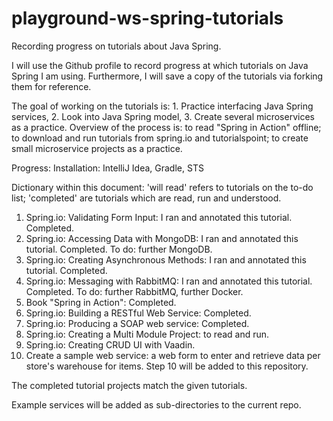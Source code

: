 # playground-ws-spring-tutorials
Recording progress on tutorials about Java Spring. 

I will use the Github profile to record progress at which tutorials on Java Spring I am using. Furthermore, I will save a copy of the tutorials via forking them for reference. 

The goal of working on the tutorials is: 1. Practice interfacing Java Spring services, 2. Look into Java Spring model, 3. Create several microservices as a practice. Overview of the process is: to read "Spring in Action" offline; to download and run tutorials from spring.io and tutorialspoint; to create small microservice projects as a practice.

Progress: 
Installation: IntelliJ Idea, Gradle, STS


Dictionary within this document: 'will read' refers to tutorials on the to-do list; 'completed' are tutorials which are read, run and understood. 
1. Spring.io: Validating Form Input: I ran and annotated this tutorial. Completed.
2. Spring.io: Accessing Data with MongoDB: I ran and annotated this tutorial. Completed. To do: further MongoDB.
3. Spring.io: Creating Asynchronous Methods: I ran and annotated this tutorial. Completed.
4. Spring.io: Messaging with RabbitMQ:  I ran and annotated this tutorial. Completed. To do: further RabbitMQ, further Docker.
5. Book "Spring in Action": Completed.
6. Spring.io: Building a RESTful Web Service: Completed.
7. Spring.io: Producing a SOAP web service: Completed.
8. Spring.io: Creating a Multi Module Project: to read and run.
9. Spring.io: Creating CRUD UI with Vaadin.
10. Create a sample web service: a web form to enter and retrieve data per store's warehouse for items.
Step 10 will be added to this repository. 

The completed tutorial projects match the given tutorials. 

Example services will be added as sub-directories to the current repo. 
